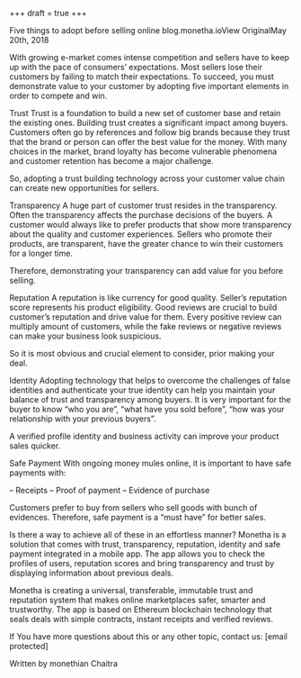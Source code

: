 +++
draft = true
+++

Five things to adopt before selling online
blog.monetha.ioView OriginalMay 20th, 2018

With growing e-market comes intense competition and sellers have to keep up with the pace of consumers’ expectations. Most sellers lose their customers by failing to match their expectations. To succeed, you must demonstrate value to your customer by adopting five important elements in order to compete and win.

Trust
Trust is a foundation to build a new set of customer base and retain the existing ones. Building trust creates a significant impact among buyers.
Customers often go by references and follow big brands because they trust that the brand or person can offer the best value for the money. With many choices in the market, brand loyalty has become vulnerable phenomena and customer retention has become a major challenge.

So, adopting a trust building technology across your customer value chain can create new opportunities for sellers.

Transparency
A huge part of customer trust resides in the transparency. Often the transparency affects the purchase decisions of the buyers. A customer would always like to prefer products that show more transparency about the quality and customer experiences. Sellers who promote their products, are transparent, have the greater chance to win their customers for a longer time.

Therefore, demonstrating your transparency can add value for you before selling.

Reputation
A reputation is like currency for good quality. Seller’s reputation score represents his product eligibility. Good reviews are crucial to build customer’s reputation and drive value for them.
Every positive review can multiply amount of customers, while the fake reviews or negative reviews can make your business look suspicious.

So it is most obvious and crucial element to consider, prior making your deal.

Identity
Adopting technology that helps to overcome the challenges of false identities and authenticate your true identity can help you maintain your balance of trust and transparency among buyers.
It is very important for the buyer to know “who you are”, “what have you sold before”, “how was your relationship with your previous buyers”.

A verified profile identity and business activity can improve your product sales quicker.

Safe Payment
With ongoing money mules online, it is important to have safe payments with:

– Receipts
– Proof of payment
– Evidence of purchase

Customers prefer to buy from sellers who sell goods with bunch of evidences. Therefore, safe payment is a “must have” for better sales.

Is there a way to achieve all of these in an effortless manner?
Monetha is a solution that comes with trust, transparency, reputation, identity and safe payment integrated in a mobile app. The app allows you to check the profiles of users, reputation scores and bring transparency and trust by displaying information about previous deals.

Monetha is creating a universal, transferable, immutable trust and reputation system that makes online marketplaces safer, smarter and trustworthy. The app is based on Ethereum blockchain technology that seals deals with simple contracts, instant receipts and verified reviews.

If You have more questions about this or any other topic, contact us: [email protected]

Written by monethian Chaitra
